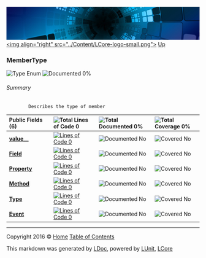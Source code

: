 ![](../Content/LCore-banner-small.png "")
[&lt;img align=&quot;right&quot; src=&quot;../Content/LCore-logo-small.png&quot;&gt;](../../README.md)
[Up](../L.md)

### MemberType

![Type Enum ](http://b.repl.ca/v1/Type-Enum%20-blue.png "") ![Documented 0%](http://b.repl.ca/v1/Documented-0%25-red.png "")




###### Summary

            Describes the type of member
            

Public   Fields (6) |  | ![Total Lines of Code 0](http://b.repl.ca/v1/Total%20Lines%20of%20Code-0-red.png "") | ![Total Documented 0%](http://b.repl.ca/v1/Total%20Documented-0%25-red.png "") | ![Total Coverage 0%](http://b.repl.ca/v1/Total%20Coverage-0%25-red.png "")
:---  | :---  | :---  | :---  | :--- 
**[value__](MemberType_value__.md)** |  | [![Lines of Code 0](http://b.repl.ca/v1/Lines%20of%20Code-0-red.png "")](../Extensions/Language/MemberType.cs#L) | ![Documented No](http://b.repl.ca/v1/Documented-No-red.png "") | ![Covered No](http://b.repl.ca/v1/Covered-No-red.png "")
**[Field](MemberType_Field.md)** |  | [![Lines of Code 0](http://b.repl.ca/v1/Lines%20of%20Code-0-red.png "")](../Extensions/Language/MemberType.cs#L) | ![Documented No](http://b.repl.ca/v1/Documented-No-red.png "") | ![Covered No](http://b.repl.ca/v1/Covered-No-red.png "")
**[Property](MemberType_Property.md)** |  | [![Lines of Code 0](http://b.repl.ca/v1/Lines%20of%20Code-0-red.png "")](../Extensions/Language/MemberType.cs#L) | ![Documented No](http://b.repl.ca/v1/Documented-No-red.png "") | ![Covered No](http://b.repl.ca/v1/Covered-No-red.png "")
**[Method](MemberType_Method.md)** |  | [![Lines of Code 0](http://b.repl.ca/v1/Lines%20of%20Code-0-red.png "")](../Extensions/Language/MemberType.cs#L) | ![Documented No](http://b.repl.ca/v1/Documented-No-red.png "") | ![Covered No](http://b.repl.ca/v1/Covered-No-red.png "")
**[Type](MemberType_Type.md)** |  | [![Lines of Code 0](http://b.repl.ca/v1/Lines%20of%20Code-0-red.png "")](../Extensions/Language/MemberType.cs#L) | ![Documented No](http://b.repl.ca/v1/Documented-No-red.png "") | ![Covered No](http://b.repl.ca/v1/Covered-No-red.png "")
**[Event](MemberType_Event.md)** |  | [![Lines of Code 0](http://b.repl.ca/v1/Lines%20of%20Code-0-red.png "")](../Extensions/Language/MemberType.cs#L) | ![Documented No](http://b.repl.ca/v1/Documented-No-red.png "") | ![Covered No](http://b.repl.ca/v1/Covered-No-red.png "")




---

Copyright 2016 &copy; [Home](../../README.md) [Table of Contents](../../TableOfContents.md)

This markdown was generated by [LDoc](https://github.com/CodeSingularity/LDoc), powered by [LUnit](https://github.com/CodeSingularity/LUnit), [LCore](https://github.com/CodeSingularity/LCore)
